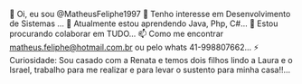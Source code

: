👋 Oi, eu sou @MatheusFeliphe1997
👀 Tenho interesse em Desenvolvimento de Sistemas ...
🌱 Atualmente estou aprendendo Java, Php, C#...
💞️ Estou procurando colaborar em TUDO...
📫 Como me encontrar matheus.feliphe@hotmail.com.br
ou pelo whats 41-998807662...
⚡ Curiosidade: Sou casado com a Renata e temos dois filhos lindo a Laura e o Israel, trabalho para me realizar e para levar o sustento para minha casa!!...
<!---
MatheusFeliphe1997/MatheusFeliphe1997 é um repositório ✨ especial ✨ porque seu `README.md` (este arquivo) aparece no seu perfil do GitHub.
Você pode clicar no link de visualização para ver suas alterações.
--->
